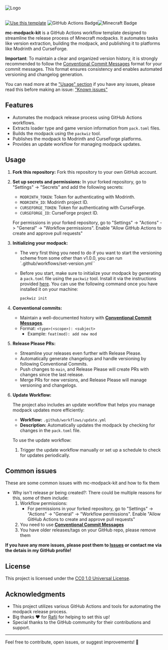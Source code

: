 <picture>
  <source media="(prefers-color-scheme: dark)" srcset="https://github.com/jh-devv/mc-modpack-kit/assets/122896463/003f8682-7e4f-4797-bdc8-2610a5d505de">
   <source media="(prefers-color-scheme: light)" srcset="https://github.com/jh-devv/mc-modpack-kit/assets/122896463/55e900a0-6de4-49e7-a9b0-2a8c764c9a4a">
  <img alt="Logo">
</picture>
<br></br>

[![Use this template](https://img.shields.io/badge/use%20this-template-blue?logo=github&style=for-the-badge)](https://github.com/badges/shields/generate)
![GitHub Actions Badge](https://img.shields.io/badge/GitHub%20Actions-2088FF?logo=githubactions&logoColor=fff&style=for-the-badge)![Minecraft Badge](https://img.shields.io/badge/Minecraft-62B47A?logo=minecraft&logoColor=fff&style=for-the-badge)

**mc-modpack-kit** is a GitHub Actions workflow template designed to streamline the release process of Minecraft modpacks. It automates tasks like version extraction, building the modpack, and publishing it to platforms like Modrinth and CurseForge.

**Important**: To maintain a clear and organized version history, it is strongly recommended to follow the [Conventional Commit Messages](https://www.conventionalcommits.org/en/v1.0.0/) format for your commit messages. This format ensures consistency and enables automated versioning and changelog generation.

You can read more at the ["Usage" section](#usage)
if you have any issues, please read this before making an issue: ["Known issues"](#common-issues)

## Features

- Automates the modpack release process using GitHub Actions workflows.
- Extracts loader type and game version information from `pack.toml` files.
- Builds the modpack using the `packwiz` tool.
- Publishes the modpack to Modrinth and CurseForge platforms.
- Provides an update workflow for managing modpack updates.

## Usage

1. **Fork this repository:** Fork this repository to your own GitHub account.

2. **Set up secrets and permissions:**
     In your forked repository, go to "Settings" -> "Secrets" and add the following secrets:

   - `MODRINTH_TOKEN`: Token for authenticating with Modrinth.
   - `MODRINTH_ID`: Modrinth project ID.
   - `CURSEFORGE_TOKEN`: Token for authenticating with CurseForge.
   - `CURSEFORGE_ID`: CurseForge project ID.
  
    For permissions in your forked repository, go to "Settings" -> "Actions" -> "General" -> "Workflow permissions".
    Enable "Allow GitHub Actions to create and approve pull requests"

3. **Initializing your modpack:**

   - The very first thing you need to do if you want to start the versioning scheme from some other than v1.0.0, you can run `.github/workflows/set-version.yml``

   - Before you start, make sure to initialize your modpack by generating a `pack.toml` file using the `packwiz` tool. Install it via the instructions provided [here](https://packwiz.infra.link/installation/). You can use the following command once you have installed it on your machine:
     ```sh
     packwiz init
     ```

4. **Conventional commits:**
   - Maintain a well-documented history with [**Conventional Commit Messages**](https://www.conventionalcommits.org/en/v1.0.0/).
   - Format: `<type>(<scope>): <subject>`
     - Example: `feat(mod): add new mod`

5. **Release Please PRs:**
   - Streamline your releases even further with Release Please.
   - Automatically generate changelogs and handle versioning by following Conventional Commits.
   - Push changes to `main`, and Release Please will create PRs with changes since the last release.
   - Merge PRs for new versions, and Release Please will manage versioning and changelogs.

6. **Update Workflow:**

   The project also includes an update workflow that helps you manage modpack updates more efficiently:

   - **Workflow:** `.github/workflows/update.yml`
   - **Description:** Automatically updates the modpack by checking for changes in the `pack.toml` file.

   To use the update workflow:

   1. Trigger the update workflow manually or set up a schedule to check for updates periodically.

## Common issues

These are some common issues with mc-modpack-kit and how to fix them

- Why isn't release pr being created?:
   There could be multiple reasons for this, some of them include:
   1. Workflow permissions:
      - For permissions in your forked repository, go to "Settings" -> "Actions" -> "General" -> "Workflow permissions". Enable "Allow GitHub Actions to create and approve pull requests"
   2. You need to use [**Conventional Commit Messages**](https://www.conventionalcommits.org/en/v1.0.0/)
   3. You have older releases/tags on your GitHub repo, please remove them

**If you have any more issues, please post them to [Issues](https://github.com/jh-devv/mc-modpack-kit/issues) or contact me via the detais in my GitHub profile!**

## License

This project is licensed under the [CC0 1.0 Universal License](LICENSE).

## Acknowledgments

- This project utilizes various GitHub Actions and tools for automating the modpack release process.
- Big thanks ❤️ for [Rafii](https://github.com/Rafii2198) for helping to set this up!
- Special thanks to the GitHub community for their contributions and support.

---

<!---For detailed usage instructions and customization options, please refer to the [documentation](https://github.com/yourusername/mc-modpack-kit/wiki).-->

Feel free to contribute, open issues, or suggest improvements! 🚀
